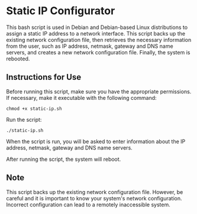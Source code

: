 # Static IP Configurator

This bash script is used in Debian and Debian-based Linux distributions to assign a static IP address to a network interface. 
This script backs up the existing network configuration file, then retrieves the necessary information from the user, such as IP address, netmask, gateway and DNS name servers, and creates a new network configuration file. 
Finally, the system is rebooted.

## Instructions for Use

Before running this script, make sure you have the appropriate permissions. If necessary, make it executable with the following command:
```
chmod +x static-ip.sh
```
Run the script:
```
./static-ip.sh
```
When the script is run, you will be asked to enter information about the IP address, netmask, gateway and DNS name servers.

After running the script, the system will reboot.

## Note
This script backs up the existing network configuration file. However, be careful and it is important to know your system's network configuration. Incorrect configuration can lead to a remotely inaccessible system.
